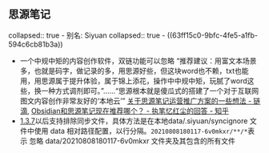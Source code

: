 ## 思源笔记
collapsed:: true
	- 别名: Siyuan
	  collapsed:: true
		- ((63ff15c0-9bfc-4fe5-a1fb-594c6cb81b3a))
- 一个中规中矩的内容创作软件，双链功能可以忽略 “推荐建议：用富文本场景多，也就是码字，做记录的多，用思源好些，但这块word也不赖，txt也能用，用思源属于提升体验，属于锦上添花，操作中中规中矩，玩腻了word这些，换一种方式调剂即可。”……“思源根本就是傻瓜式的搭建了一个对于互联网图文内容创作非常友好的‘本地云’” [关于思源笔记运营推广方案的一些想法 - 链滴](https://ld246.com/article/1682605061067), [Obsidian和思源笔记现在推荐哪个？ - 执笔忆红尘的回答 - 知乎](https://www.zhihu.com/question/587284718/answer/2984171150)
- [1.3.7](https://ld246.com/article/1632819524446)以后支持排除同步文件，具体方法是在本地data/.siyuan/syncignore 文件中使用 data 相对路径配置，以行分隔。`20210808180117-6v0mkxr/**/*`表示 忽略 data/20210808180117-6v0mkxr 文件夹及其包含的所有文件